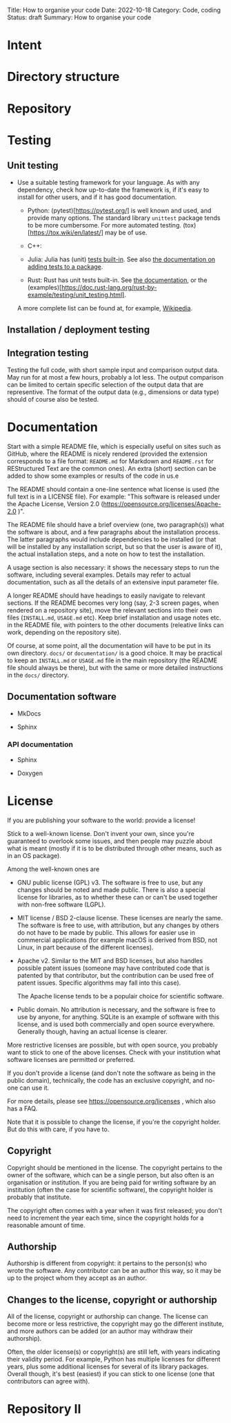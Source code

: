 Title: How to organise your code
Date: 2022-10-18
Category: Code, coding
Status: draft
Summary: How to organise your code


# Intent


# Directory structure



# Repository




# Testing

## Unit testing

- Use a suitable testing framework for your language. As with any dependency, check how up-to-date the framework is, if it's easy to install for other users, and if it has good documentation.

  - Python: (pytest)[https://pytest.org/] is well known and used, and provide many options. The standard library `unittest` package tends to be more cumbersome. For more automated testing. (tox)[https://tox.wiki/en/latest/] may be of use.

  - C++:

  - Julia: Julia has (unit) [tests built-in](https://docs.julialang.org/en/v1/stdlib/Test/). See also [the documentation on adding tests to a package](https://pkgdocs.julialang.org/dev/creating-packages/#Adding-tests-to-the-package).

  - Rust: Rust has unit tests built-in. See [the documentation](https://doc.rust-lang.org/book/ch11-00-testing.html), or the (examples)[https://doc.rust-lang.org/rust-by-example/testing/unit_testing.html].

  A more complete list can be found at, for example, [Wikipedia](https://en.wikipedia.org/wiki/List_of_unit_testing_frameworks).

## Installation / deployment testing


## Integration testing

Testing the full code, with short sample input and comparison output data. May run for at most a few hours, probably a lot less. The output comparison can be limited to certain specific selection of the output data that are representive. The format of the output data (e.g., dimensions or data type) should of course also be tested.


# Documentation

Start with a simple README file, which is especially useful on sites such as GitHub, where the README is nicely rendered (provided the extension corresponds to a file format: `README.md` for Markdown and `README.rst` for REStructured Text are the common ones). An extra (short) section can be added to show some examples or results of the code in us.e

The README should contain a one-line sentence what license is used (the full text is in a LICENSE file). For example: "This software is released under the Apache License, Version 2.0 (https://opensource.org/licenses/Apache-2.0 )".

The README file should have a brief overview (one, two paragraph(s)) what the software is about, and a few paragraphs about the installation process. The latter paragraphs would include dependencies to be installed (or that will be installed by any installation script, but so that the user is aware of it), the actual installation steps, and a note on how to test the installation.

A usage section is also necessary: it shows the necessary steps to run the software, including several examples. Details may refer to actual documentation, such as all the details of an extensive input parameter file.

A longer README should have headings to easily navigate to relevant sections. If the README becomes very long (say, 2-3 screen pages, when rendered on a repository site), move the relevant sections into their own files (`INSTALL.md`, `USAGE.md` etc). Keep brief installation and usage notes etc. in the README file, with pointers to the other documents (releative links can work, depending on the repository site).

Of course, at some point, all the documentation will have to be put in its own directory. `docs/` or `documentation/` is a good choice. It may be practical to keep an `INSTALL.md` or `USAGE.md` file in the main repository (the README file should always be there), but with the same or more detailed instructions in the `docs/` directory.

## Documentation software

- MkDocs

- Sphinx


### API documentation

- Sphinx

- Doxygen


# License

If you are publishing your software to the world: provide a license!

Stick to a well-known license. Don't invent your own, since you're guaranteed to overlook some issues, and then people may puzzle about what is meant (mostly if it is to be distributed through other means, such as in an OS package).

Among the well-known ones are

- GNU public license (GPL) v3. The software is free to use, but any changes should be noted and made public. There is also a special license for libraries, as to whether these can or can't be used together with non-free software (LGPL).

- MIT license / BSD 2-clause license. These licenses are nearly the same. The software is free to use, with attribution, but any changes by others do not have to be made by public. This allows for easier use in commercial applications (for example macOS is derived from BSD, not Linux, in part because of the different licenses).

- Apache v2. Similar to the MIT and BSD licenses, but also handles possible patent issues (someone may have contributed code that is patented by that contributor, but the contribution can be used free of patent issues. Specific algorithms may fall into this case).

  The Apache license tends to be a populair choice for scientific software.

- Public domain. No attribution is necessary, and the software is free to use by anyone, for anything. SQLite is an example of software with this license, and is used both commercially and open source everywhere. Generally though, having an actual license is clearer.

More restrictive licenses are possible, but with open source, you probably want to stick to one of the above licenses. Check with your institution what software licenses are permitted or preferred.

If you don't provide a license (and don't note the software as being in the public domain), technically, the code has an exclusive copyright, and no-one can use it.

For more details, please see https://opensource.org/licenses , which also has a FAQ.

Note that it is possible to change the license, if you're the copyright holder. But do this with care, if you have to.


## Copyright

Copyright should be mentioned in the license. The copyright pertains to the owner of the software, which can be a single person, but also often is an organisation or institution. If you are being paid for writing software by an institution (often the case for scientific software), the copyright holder is probably that institute.

The copyright often comes with a year when it was first released; you don't need to increment the year each time, since the copyright holds for a reasonable amount of time.

## Authorship

Authorship is different from copyright: it pertains to the person(s) who wrote the software. Any contributor can be an author this way, so it may be up to the project whom they accept as an author.

## Changes to the license, copyright or authorship

All of the license, copyright or authorship can change. The license can become more or less restrictive, the copyright may go the different institute, and more authors can be added (or an author may withdraw their authorship).

Often, the older license(s) or copyright(s) are still left, with years indicating their validity period. For example, Python has multiple licenses for different years, plus some additional licenses for several of its library packages. Overall though, it's best (easiest) if you can stick to one license (one that contributors can agree with).


# Repository II

